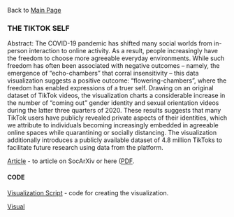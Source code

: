 Back to [Main Page](https://github.com/jsachs802/research_overview/blob/main/README.md)

### THE TIKTOK SELF

Abstract: The COVID-19 pandemic has shifted many social worlds from in-person interaction to online activity. As a result, people increasingly have the freedom to choose more agreeable everyday environments. While such freedom has often been associated with negative outcomes – namely, the emergence of “echo-chambers” that corral insensitivity – this data visualization suggests a positive outcome: “flowering-chambers”, where the freedom has enabled expressions of a truer self. Drawing on an original dataset of TikTok videos, the visualization charts a considerable increase in the number of “coming out” gender identity and sexual orientation videos during the latter three quarters of 2020. These results suggests that many TikTok users have publicly revealed private aspects of their identities, which we attribute to individuals becoming increasingly embedded in agreeable online spaces while quarantining or socially distancing. The visualization additionally introduces a publicly available dataset of 4.8 million TikToks to facilitate future research using data from the platform.

[Article](https://osf.io/preprints/socarxiv/2rx46) - to article on SocArXiv or here ([PDF](https://github.com/jsachs802/research_overview/blob/main/tiktokself/sachs_tiktok_2021.pdf). 

#### CODE

[Visualization Script](https://github.com/jsachs802/research_overview/blob/main/tiktokself/TikTok%20Visual.R) - code for creating the visualization.

[Visual](https://github.com/jsachs802/research_overview/blob/main/tiktokself/figure1.png)
